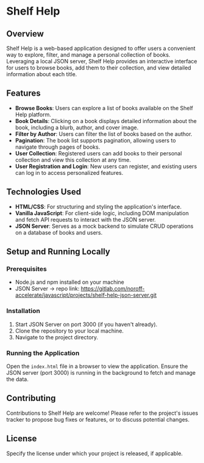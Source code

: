 # Shelf Help

## Overview

Shelf Help is a web-based application designed to offer users a convenient way to explore, filter, and manage a personal collection of books. Leveraging a local JSON server, Shelf Help provides an interactive interface for users to browse books, add them to their collection, and view detailed information about each title. 

## Features

- **Browse Books**: Users can explore a list of books available on the Shelf Help platform.
- **Book Details**: Clicking on a book displays detailed information about the book, including a blurb, author, and cover image.
- **Filter by Author**: Users can filter the list of books based on the author.
- **Pagination**: The book list supports pagination, allowing users to navigate through pages of books.
- **User Collection**: Registered users can add books to their personal collection and view this collection at any time.
- **User Registration and Login**: New users can register, and existing users can log in to access personalized features.

## Technologies Used

- **HTML/CSS**: For structuring and styling the application's interface.
- **Vanilla JavaScript**: For client-side logic, including DOM manipulation and fetch API requests to interact with the JSON server.
- **JSON Server**: Serves as a mock backend to simulate CRUD operations on a database of books and users.

## Setup and Running Locally

### Prerequisites

- Node.js and npm installed on your machine
- JSON Server -> repo link: https://gitlab.com/noroff-accelerate/javascript/projects/shelf-help-json-server.git

### Installation
1. Start JSON Server on port 3000 (if you haven't already).
2. Clone the repository to your local machine.
3. Navigate to the project directory.


### Running the Application

Open the `index.html` file in a browser to view the application. Ensure the JSON server (port 3000) is running in the background to fetch and manage the data.

## Contributing

Contributions to Shelf Help are welcome! Please refer to the project's issues tracker to propose bug fixes or features, or to discuss potential changes.

## License

Specify the license under which your project is released, if applicable.
